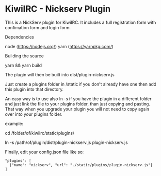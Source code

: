 # KiwiIRC -  Nickserv Plugin

This is a NickServ plugin for KiwiIRC.
It includes a full registration form with
confimation form and login form.

Dependencies

node (https://nodejs.org/)
yarn (https://yarnpkg.com/)

Building the source

yarn && yarn build

The plugin will then be built into dist/plugin-nickserv.js

Just create a plugins folder in /static if you don't already have one
then add this plugin into that directory.

An easy way is to use also ln -s if you have the plugin in a different 
folder and just link the file to your plugins folder, than just copying 
and pasting. That way when you upgrade your plugin you will not need to
copy again over into your plugins folder.

example: 

cd /folder/of/kiwiirc/static/plugins/

ln -s /path/of/plugin/dist/plugin-nickserv.js plugin-nickserv.js

Finally, edit your config.json file like so:

    "plugins": [
      {"name": "nickserv", "url": "./static/plugins/plugin-nickserv.js"}
    ]
